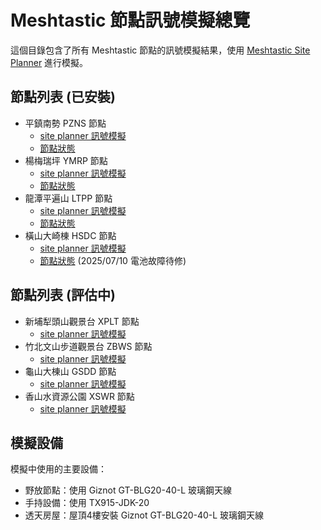 # Meshtastic 節點訊號模擬總覽

這個目錄包含了所有 Meshtastic 節點的訊號模擬結果，使用 [Meshtastic Site Planner](https://site.meshtastic.org/) 進行模擬。

## 節點列表 (已安裝)

- 平鎮南勢 PZNS 節點
  - [site planner 訊號模擬](./site-planner/PZNS/index.md)
  - [節點狀態](https://meshtastic.liamcottle.net/?node_id=2956775444)
- 楊梅瑞坪 YMRP 節點
  - [site planner 訊號模擬](./site-planner/YMRP/index.md)
  - [節點狀態](https://meshtastic.liamcottle.net/?node_id=3118478962)
- 龍潭平遍山 LTPP 節點
  - [site planner 訊號模擬](./site-planner/LTPP/index.md)
  - [節點狀態](https://meshtastic.liamcottle.net/?node_id=3668276471)
- 橫山大崎棟 HSDC 節點
  - [site planner 訊號模擬](./site-planner/HSDC/index.md)
  - [節點狀態](https://meshtastic.liamcottle.net/?node_id=290719560) (2025/07/10 電池故障待修)

## 節點列表 (評估中)

- 新埔犁頭山觀景台 XPLT 節點
  - [site planner 訊號模擬](./site-planner/XPLT/index.md)
- 竹北文山步道觀景台 ZBWS 節點
  - [site planner 訊號模擬](./site-planner/ZBWS/index.md)
- 龜山大棟山 GSDD 節點
  - [site planner 訊號模擬](./site-planner/GSDD/index.md)
- 香山水資源公園 XSWR 節點
  - [site planner 訊號模擬](./site-planner/XSWR/index.md)

## 模擬設備

模擬中使用的主要設備：
- 野放節點：使用 Giznot GT-BLG20-40-L 玻璃鋼天線
- 手持設備：使用 TX915-JDK-20
- 透天房屋：屋頂4樓安裝 Giznot GT-BLG20-40-L 玻璃鋼天線
